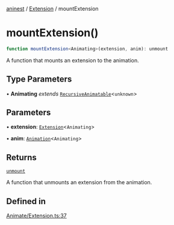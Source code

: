 [aninest](../../index.md) / [Extension](../index.md) / mountExtension

# mountExtension()

```ts
function mountExtension<Animating>(extension, anim): unmount
```

A function that mounts an extension to the animation.

## Type Parameters

• **Animating** *extends* [`RecursiveAnimatable`](../../AnimatableTypes/type-aliases/RecursiveAnimatable.md)\<`unknown`\>

## Parameters

• **extension**: [`Extension`](../type-aliases/Extension.md)\<`Animating`\>

• **anim**: [`Animation`](../../AnimatableTypes/type-aliases/Animation.md)\<`Animating`\>

## Returns

[`unmount`](../type-aliases/unmount.md)

A function that unmounts an extension from the animation.

## Defined in

[Animate/Extension.ts:37](https://github.com/zphrs/aninest/blob/93165c72e5bf58f07554172fb8f04e60bd3cd7ed/core/src/Animate/Extension.ts#L37)

